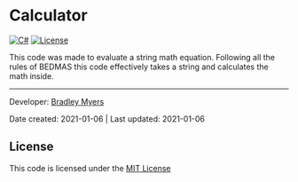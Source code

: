 Calculator
==========
[![C#](https://img.shields.io/static/v1?label=C%23&message=v8&color=brightgreen&link=https://docs.microsoft.com/en-us/dotnet/)](https://docs.microsoft.com/en-us/dotnet/) [![License](https://img.shields.io/badge/license-MIT-blue.svg?label=License&link=https://mit-license.org/)](https://mit-license.org/)

This code was made to evaluate a string math equation. Following all the rules of BEDMAS this code effectively takes a string and calculates the math inside.

---

Developer: [Bradley Myers](https://github.com/BLM16/)

Date created: 2021-01-06 | Last updated: 2021-01-06

## License
This code is licensed under the [MIT License](./LICENSE)
